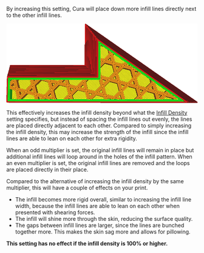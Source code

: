 By increasing this setting, Cura will place down more infill lines directly next to the other infill lines.

![Multiplied by 3](../images/infill_multiplier.png)

This effectively increases the infill density beyond what the [Infill Density](infill_sparse_density.md) setting specifies, but instead of spacing the infill lines out evenly, the lines are placed directly adjacent to each other. Compared to simply increasing the infill density, this may increase the strength of the infill since the infill lines are able to lean on each other for extra rigidity.

When an odd multiplier is set, the original infill lines will remain in place but additional infill lines will loop around in the holes of the infill pattern. When an even multiplier is set, the original infill lines are removed and the loops are placed directly in their place.

Compared to the alternative of increasing the infill density by the same multiplier, this will have a couple of effects on your print.
* The infill becomes more rigid overall, similar to increasing the infill line width, because the infill lines are able to lean on each other when presented with shearing forces.
* The infill will shine more through the skin, reducing the surface quality.
* The gaps between infill lines are larger, since the lines are bunched together more. This makes the skin sag more and allows for pillowing.

**This setting has no effect if the infill density is 100% or higher.**